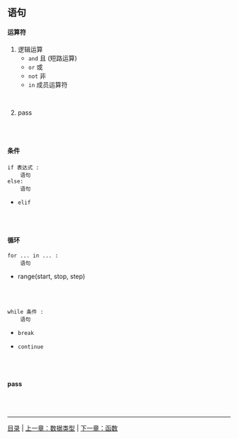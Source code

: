 ## 语句

#### 运算符

1. 逻辑运算
    * `and`  且 (短路运算)
    * `or`  或
    * `not`  非
    * `in`  成员运算符
<br>

2. pass

<br><br>


#### 条件

```
if 表达式 :
    语句
else:
    语句
```

* `elif` 

<br><br>


#### 循环

```
for ... in ... :
    语句
```

* range(start, stop, step)

<br><br>

```
while 条件 :
    语句
```

* `break`

* `continue`

<br><br>

#### pass

<br><br>

-----

[目录](https://github.com/ykqmain/Learning-Python-with-Git) | [上一章：数据类型](https://github.com/ykqmain/Learning-Python-with-Git/blob/master/text/1.md) | [下一章：函数](https://github.com/ykqmain/Learning-Python-with-Git/blob/master/text/3.md)
